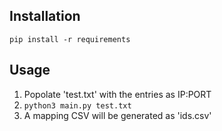 ## Installation
```
pip install -r requirements
```
## Usage
1. Popolate 'test.txt' with the entries as IP:PORT
2. `python3 main.py test.txt`
3. A mapping CSV will be generated as 'ids.csv'
